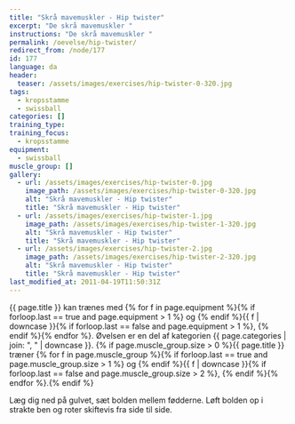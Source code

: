 ```yaml
---
title: "Skrå mavemuskler - Hip twister"
excerpt: "De skrå mavemuskler "
instructions: "De skrå mavemuskler "
permalink: /oevelse/hip-twister/
redirect_from: /node/177
id: 177
language: da
header:
  teaser: /assets/images/exercises/hip-twister-0-320.jpg
tags:
  - kropsstamme
  - swissball
categories: []
training_type:
training_focus:
  - kropsstamme
equipment:
  - swissball
muscle_group: []
gallery:
  - url: /assets/images/exercises/hip-twister-0.jpg
    image_path: /assets/images/exercises/hip-twister-0-320.jpg
    alt: "Skrå mavemuskler - Hip twister"
    title: "Skrå mavemuskler - Hip twister"
  - url: /assets/images/exercises/hip-twister-1.jpg
    image_path: /assets/images/exercises/hip-twister-1-320.jpg
    alt: "Skrå mavemuskler - Hip twister"
    title: "Skrå mavemuskler - Hip twister"
  - url: /assets/images/exercises/hip-twister-2.jpg
    image_path: /assets/images/exercises/hip-twister-2-320.jpg
    alt: "Skrå mavemuskler - Hip twister"
    title: "Skrå mavemuskler - Hip twister"
last_modified_at: 2011-04-19T11:50:31Z
---
```


{{ page.title }} kan trænes med {% for f in page.equipment %}{% if forloop.last == true and page.equipment > 1 %} og {% endif %}{{ f | downcase  }}{% if forloop.last == false and page.equipment > 1 %}, {% endif %}{% endfor %}. Øvelsen er en del af kategorien {{ page.categories | join: ", " | downcase }}. {% if page.muscle_group.size > 0 %}{{ page.title }} træner {% for f in page.muscle_group %}{% if forloop.last == true and page.muscle_group.size > 1 %} og {% endif %}{{ f | downcase }}{% if forloop.last == false and page.muscle_group.size > 2 %}, {% endif %}{% endfor %}.{% endif %}

Læg dig ned på gulvet, sæt bolden mellem fødderne. Løft bolden op i strakte ben og roter skiftevis fra side til side.
